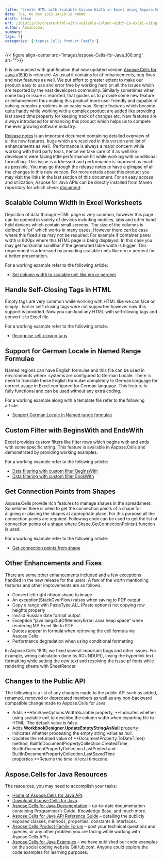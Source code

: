 ```yaml
---
title: 'Create HTML with Scalable Column Width in Excel using Aspose.Cells for Java v18.10'
date: Tue, 06 Nov 2018 14:10:19 +0000
draft: false
url: /2018/11/06/create-html-with-scalable-column-width-in-excel-using-java/
author: Ahsaniqbal
summary: ''
tags: []
categories: ['Aspose.Cells Product Family']
---
```




{{< figure align=center src="images/aspose-Cells-for-Java_100.png" alt="">}}


It is announced with gratification that new updated version [Aspose.Cells for Java v18.10][1] is released. As usual it contains lot of enhancements, bug fixes and new features as well. We put effort to greater extent to make our product easy to use and error free by working hard on all the issues which are reported by the vast developers community. Similarly sometimes when some bug or issue is reported, that guides us to provide some new feature or enhancement thus making this product more user friendly and capable of solving complex problems in an easier way. Simple features which become quite handy while working with a complex product are added like providing last saved time property for keeping track of changes etc. New features are always introduced for enhancing this product which helps us to compete the ever growing software industry. 

[Release notes][2] is an important document containing detailed overview of all the new features, bugs which are resolved in this version and list of enhancements as well.  Performance is always a major concern while working with third party tools, hence we take care of it as well like developers were facing little performance hit while working with conditional formatting. This issue is addressed and performance is improved as much as possible. You may go through the release notes to have a glimpse of all the changes in this new version. For more details about this product you may visit the links in the last section of this document. For an easy access and utilization, Aspose for Java APIs can be directly installed from Maven repository for which check [document][3].

## Scalable Column Width in Excel Worksheets

Depiction of data through HTML page is very common, however this page can be opened in variety of devices including mobiles, tabs and other hand held devices which contain small screens. The size of the columns is defined in "pt" which works in many cases. However there can be case where this fixed size may not be required. For example if container panel width is 600px where this HTML page is being displayed. In this case you may get horizontal scrollbar if the generated table width is bigger. This requirement is addressed by providing scalable units like em or percent for a better presentation.  

For a working example refer to the following article:

*   [Set column width to scalable unit like em or percent][4]

## Handle Self-Closing Tags in HTML

Empty tags are very common while working with HTML like we can face <td></td> or simply <td/>. Earlier self-closing tags were not supported however now this support is provided. Now you can load any HTML with self-closing tags and convert it to Excel file.

For a working example refer to the following article:

*   [Recognise self closing tags][5]

## Support for German Locale in Named Range Formulae

Named regions can have English formulae and this file can be used in environments where  systems are configured to German Locale. There is need to translate these English formulae completely to German language for correct usage in Excel configured for German language. This feature is fully functional and can be used without any extra coding.

For a working example along with a template file refer to the following article:

*   [Support German Locale in Named range formulae][6]

## Custom Filter with BeginsWith and EndsWith

Excel provides custom filters like filter rows which begins with and ends with some specific string. This feature is available in Aspose.Cells and demonstrated by providing working examples.

For a working example refer to the following article:

*   [Data filtering with custom filter BeginsWith][7]
*   [Data filtering with custom filter EndsWith][8] 

## Get Connection Points from Shapes 

Aspose.Cells provide rich features to manage shapes in the spreadsheet. Sometimes there is need to get the connection points of a shape for aligning or placing the shapes at appropriate place. For this purpose all the connection points are required. Following code can be used to get the list of connection points of a shape where Shape.GetConnectionPoints() function is used.

For a working example refer to the following article:

*   [Get connection points from shape][9]

## Other Enhancements and Fixes

There are some other enhancements included and a few exceptions handled in the new release for the users. A few of the worth mentioning features and other improvements are as follows.

*   Convert left right ribbon shape to image
*   An exception(StackOverFlow) raises when saving to PDF output
*   Copy a range with PasteType.ALL (Paste options) not copying row heights properly
*   Invalid Russian date format output
*   Exception "java.lang.OutOfMemoryError: Java heap space" when rendering MS Excel file to PDF
*   Quotes appear in formula when retrieving the cell formula via Aspose.Cells
*   Performance degradation when using conditional formatting 

In Aspose.Cells 18.10, we fixed several important bugs and other issues. For example, wrong calculation done by ROUNDUP(), losing the hyperlink text formatting while setting the new text and resolving the issue pf fonts while rendering sheets with SheetRender.

## Changes to the Public API

The following is a list of any changes made to the public API such as added, renamed, removed or deprecated members as well as any non-backward compatible change made to Aspose.Cells for Java:

*   Adds **HtmlSaveOptions.WidthScalable property, **Indicates whether using scalable unit to describe the column width when exporting file to HTML. The default value is false.
*   Adds **WorkbookDesigner.UpdateEmptyStringAsNull** property  
    Indicates whether processing the empty string value as null.
*   Updates the returned value of **DocumentProperty.ToDateTime() method, BuiltInDocumentPropertyCollection.CreatedTime, BuiltInDocumentPropertyCollection.LastPrinted and BuiltInDocumentPropertyCollection.LastSavedTime properties **Returns the time in local timezone.

## Aspose.Cells for Java Resources

The resources, you may need to accomplish your tasks:

*   [Home of Aspose.Cells for Java API][10].
*   [Download Aspose.Cells for Java][11].
*   [Aspose.Cells for Java Documentation][12] – up-to-date documentation containing Programmer’s Guide, Knowledge Base, and much more.
*   [Aspose.Cells for Java API Reference Guide][13] – detailing the publicly exposed classes, methods, properties, constants & interfaces.
*   [Aspose.Cells Product Family Forum][14] – post your technical questions and queries, or any other problem you are facing while working with Aspose.Cells APIs.
*   [Aspose.Cells for Java Examples][15] – we have published our code examples on the social coding website GitHub.com. Anyone could explore the code examples for learning purposes.




[1]: https://artifact.aspose.com/repo/com/aspose/aspose-cells/18.10/
[2]: https://docs.aspose.com/display/cellsjava/Aspose.Cells+for+Java+18.10+Release+Notes
[3]: https://docs.aspose.com/display/cellsjava/Installation#Installation-InstallingAspose.CellsforJavafromMavenRepository
[4]: https://docs.aspose.com/display/cellsjava/Set+column+width+to+scalable+unit+like+em+or+percent
[5]: https://docs.aspose.com/display/cellsjava/Recognise+self+closing+tags
[6]: https://docs.aspose.com/display/cellsjava/Support+for+German+Locale+in+Named+Range+Formulae
[7]: https://docs.aspose.com/display/cellsjava/Data+Filtering#DataFiltering-CustomfilterwithBeginsWith
[8]: https://docs.aspose.com/display/cellsjava/Data+Filtering#DataFiltering-CustomfilterwithEndsWith
[9]: https://docs.aspose.com/display/cellsjava/Get+Connection+points+from+shape
[10]: https://products.aspose.com/cells/java
[11]: https://artifact.aspose.com/repo/com/aspose/aspose-cells/
[12]: https://docs.aspose.com/display/cellsjava/home
[13]: https://apireference.aspose.com/java/cells
[14]: https://forum.aspose.com/c/cells
[15]: https://github.com/aspose-cells/Aspose.Cells-for-Java




